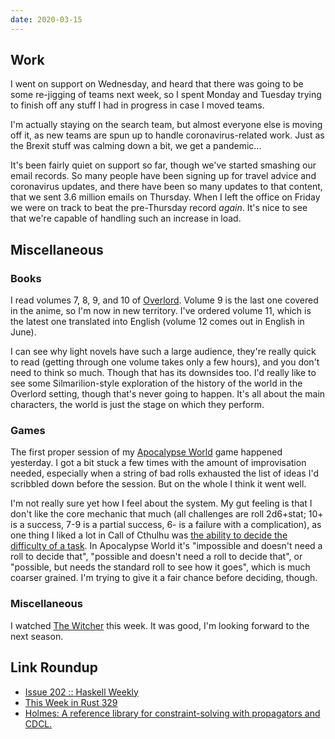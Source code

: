 ```yaml
---
date: 2020-03-15
---
```


## Work

I went on support on Wednesday, and heard that there was going to be
some re-jigging of teams next week, so I spent Monday and Tuesday
trying to finish off any stuff I had in progress in case I moved
teams.

I'm actually staying on the search team, but almost everyone else is
moving off it, as new teams are spun up to handle coronavirus-related
work.  Just as the Brexit stuff was calming down a bit, we get a
pandemic...

It's been fairly quiet on support so far, though we've started
smashing our email records.  So many people have been signing up for
travel advice and coronavirus updates, and there have been so many
updates to that content, that we sent 3.6 million emails on Thursday.
When I left the office on Friday we were on track to beat the
pre-Thursday record *again*.  It's nice to see that we're capable of
handling such an increase in load.

## Miscellaneous

### Books

I read volumes 7, 8, 9, and 10 of [Overlord][].  Volume 9 is the last
one covered in the anime, so I'm now in new territory.  I've ordered
volume 11, which is the latest one translated into English (volume 12
comes out in English in June).

I can see why light novels have such a large audience, they're really
quick to read (getting through one volume takes only a few hours), and
you don't need to think so much.  Though that has its downsides too.
I'd really like to see some Silmarilion-style exploration of the
history of the world in the Overlord setting, though that's never
going to happen.  It's all about the main characters, the world is
just the stage on which they perform.

[Overlord]: https://en.wikipedia.org/wiki/Overlord_(novel_series)

### Games

The first proper session of my [Apocalypse World][] game happened
yesterday.  I got a bit stuck a few times with the amount of
improvisation needed, especially when a string of bad rolls exhausted
the list of ideas I'd scribbled down before the session.  But on the
whole I think it went well.

I'm not really sure yet how I feel about the system.  My gut feeling
is that I don't like the core mechanic that much (all challenges are
roll 2d6+stat; 10+ is a success, 7-9 is a partial success, 6- is a
failure with a complication), as one thing I liked a lot in Call of
Cthulhu was [the ability to decide the difficulty of a
task][coc-dice].  In Apocalypse World it's "impossible and doesn't
need a roll to decide that", "possible and doesn't need a roll to
decide that", or "possible, but needs the standard roll to see how it
goes", which is much coarser grained.  I'm trying to give it a fair
chance before deciding, though.

[Apocalypse World]: http://www.apocalypse-world.com/
[coc-dice]: https://www.lookwhattheshoggothdraggedin.com/post/dice-rolls-in-call-of-cthulhu.html

### Miscellaneous

I watched [The Witcher][] this week.  It was good, I'm looking forward
to the next season.

[The Witcher]: https://en.wikipedia.org/wiki/The_Witcher_(TV_series)

## Link Roundup

- [Issue 202 :: Haskell Weekly](https://haskellweekly.news/issue/202.html)
- [This Week in Rust 329](https://this-week-in-rust.org/blog/2020/03/10/this-week-in-rust-329/)
- [Holmes: A reference library for constraint-solving with propagators and CDCL.](https://github.com/i-am-tom/holmes#%EF%B8%8F%EF%B8%8F-holmes)
